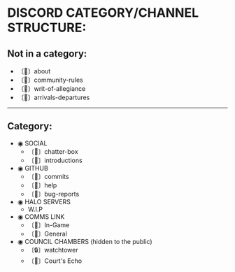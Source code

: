 # DISCORD CATEGORY/CHANNEL STRUCTURE:

## Not in a category:

* 〔📝〕about
* 〔📕〕community-rules
* 〔📜〕writ-of-allegiance
* 〔🚪〕arrivals-departures

---

## Category:

* ◉ SOCIAL
    * 〔💬〕chatter-box
    * 〔👋〕introductions
* ◉ GITHUB
    * 〔🔔〕commits
    * 〔🙋〕help
    * 〔🐛〕bug-reports
* ◉ HALO SERVERS
    * W.I.P
* ◉ COMMS LINK
    * 〔🎤〕In-Game
    * 〔🎤〕General
* ◉ COUNCIL CHAMBERS (hidden to the public)
    * 〔🔒〕watchtower
    * 〔🎤〕Court's Echo